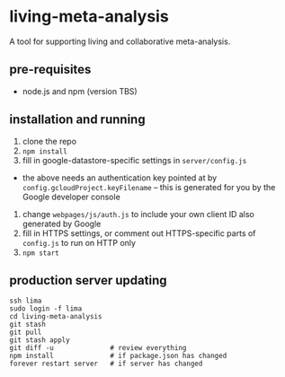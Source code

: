 # living-meta-analysis
A tool for supporting living and collaborative meta-analysis.

## pre-requisites

 * node.js and npm (version TBS)

## installation and running

 1. clone the repo
 1. `npm install`
 1. fill in google-datastore-specific settings in `server/config.js`
   * the above needs an authentication key pointed at by `config.gcloudProject.keyFilename` – this is generated for you by the Google developer console
 1. change `webpages/js/auth.js` to include your own client ID also generated by Google
 1. fill in HTTPS settings, or comment out HTTPS-specific parts of `config.js` to run on HTTP only
 1. `npm start`

## production server updating

```
ssh lima
sudo login -f lima
cd living-meta-analysis
git stash
git pull
git stash apply
git diff -u              # review everything
npm install              # if package.json has changed
forever restart server   # if server has changed
```
